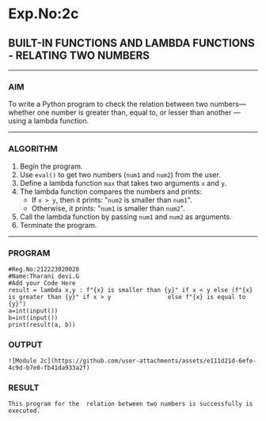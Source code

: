 # Exp.No:2c
## BUILT-IN FUNCTIONS AND LAMBDA FUNCTIONS - RELATING TWO NUMBERS

---

### AIM  
To write a Python program to check the relation between two numbers— whether one number is greater than, equal to, or lesser than another — using a lambda function.

---

### ALGORITHM

1. Begin the program.  
2. Use `eval()` to get two numbers (`num1` and `num2`) from the user.  
3. Define a lambda function `max` that takes two arguments `x` and `y`.  
4. The lambda function compares the numbers and prints:
   - If `x > y`, then it prints: "`num2` is smaller than `num1`".
   - Otherwise, it prints: "`num1` is smaller than `num2`".
5. Call the lambda function by passing `num1` and `num2` as arguments.  
6. Terminate the program.

---

### PROGRAM
```
#Reg.No:212223020028
#Name:Tharani devi.G
#Add your Code Here
result = lambda x,y : f"{x} is smaller than {y}" if x < y else (f"{x} is greater than {y}" if x > y                else f"{x} is equal to {y}")
a=int(input()) 
b=int(input())
print(result(a, b))
```

### OUTPUT
```
![Module 2c](https://github.com/user-attachments/assets/e111d21d-6efe-4c9d-b7e0-fb41da933a2f)
```

### RESULT
```
This program for the  relation between two numbers is successfully is executed.
```
